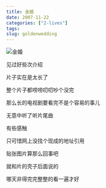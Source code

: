 ```yaml
---
title: 金婚
date: 2007-11-22
categories: ["2-lives"]
tags: 
slug: goldenwedding
---
```


![金婚](http://blufiles.storage.live.com/y1p9h522AWHKXDF7xfHXEZn_TwLmTyqPgwyoVoPW8Xg1xE1d1p53gGr8WZby7V9GLlCLi41B_gadP4)

见过好些次介绍

片子实在是太长了

整个片子都唠唠叨叨吵个没完

那么长的电视剧要看完不是个容易的事儿

无意中听了听片尾曲

有些感触

只可惜网上没找个现成的地址引用

贴张图片算那么回事吧

就和片的壳子后面说的

哪天非得完完整整的看一遍才好